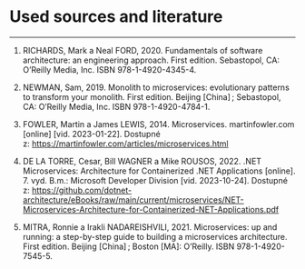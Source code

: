 # Used sources and literature
---
1. RICHARDS, Mark a Neal FORD, 2020. Fundamentals of software architecture: an engineering approach. First edition. Sebastopol, CA: O’Reilly Media, Inc. ISBN 978-1-4920-4345-4.

2. NEWMAN, Sam, 2019. Monolith to microservices: evolutionary patterns to transform your monolith. First edition. Beijing [China] ; Sebastopol, CA: O’Reilly Media, Inc. ISBN 978-1-4920-4784-1.

3. FOWLER, Martin a James LEWIS, 2014. Microservices. martinfowler.com [online] [vid. 2023-01-22]. Dostupné z: https://martinfowler.com/articles/microservices.html

4. DE LA TORRE, Cesar, Bill WAGNER a Mike ROUSOS, 2022. .NET Microservices: Architecture for Containerized .NET Applications [online]. 7. vyd. B.m.: Microsoft Developer Division [vid. 2023-10-24]. Dostupné z: https://github.com/dotnet-architecture/eBooks/raw/main/current/microservices/NET-Microservices-Architecture-for-Containerized-NET-Applications.pdf

5. MITRA, Ronnie a Irakli NADAREISHVILI, 2021. Microservices: up and running: a step-by-step guide to building a microservices architecture. First edition. Beijing [China] ; Boston [MA]: O’Reilly. ISBN 978-1-4920-7545-5.

